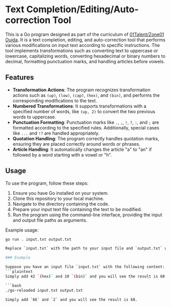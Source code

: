# Text Completion/Editing/Auto-correction Tool

This is a Go program designed as part of the curriculum of [01Talent/Zone01 Oujda](https://github.com/01-edu/public/tree/master/subjects/go-reloaded). It is a text completion, editing, and auto-correction tool that performs various modifications on input text according to specific instructions. The tool implements transformations such as converting text to uppercase or lowercase, capitalizing words, converting hexadecimal or binary numbers to decimal, formatting punctuation marks, and handling articles before vowels.

## Features

- **Transformation Actions**: The program recognizes transformation actions such as `(up)`, `(low)`, `(cap)`, `(hex)`, and `(bin)`, and performs the corresponding modifications to the text.
- **Numbered Transformations**: It supports transformations with a specified number of words, like `(up, 2)` to convert the two previous words to uppercase.
- **Punctuation Formatting**: Punctuation marks like `.`, `,`, `!`, `?`, `:`, and `;` are formatted according to the specified rules. Additionally, special cases like `...` and `!?` are handled appropriately.
- **Quotation Handling**: The program correctly handles quotation marks, ensuring they are placed correctly around words or phrases.
- **Article Handling**: It automatically changes the article "a" to "an" if followed by a word starting with a vowel or "h".

## Usage

To use the program, follow these steps:

1. Ensure you have Go installed on your system.
2. Clone this repository to your local machine.
3. Navigate to the directory containing the code.
4. Prepare your input text file containing the text to be modified.
5. Run the program using the command-line interface, providing the input and output file paths as arguments.

Example usage:

```bash
go run . input.txt output.txt

Replace `input.txt` with the path to your input file and `output.txt` with the desired output file path.

### Example

Suppose you have an input file `input.txt` with the following content:
```plaintext
Simply add 42 `(hex)` and 10 `(bin)` and you will see the result is 68.

```bash
./go-reloaded input.txt output.txt
```

```txt
Simply add `66` and `2` and you will see the result is 68.
```



